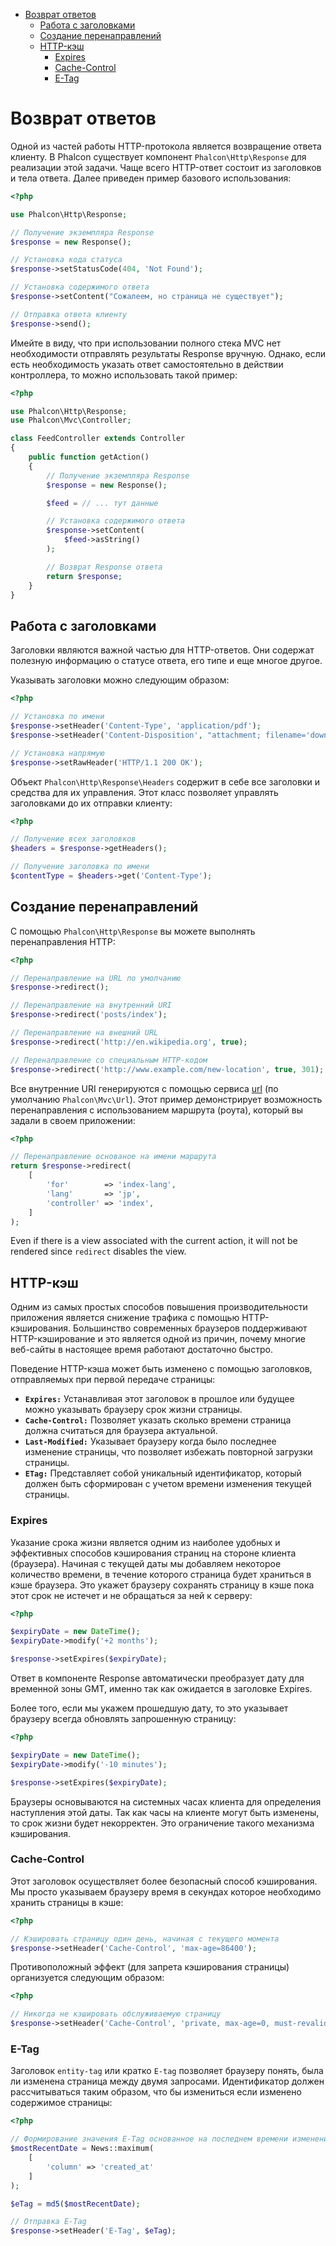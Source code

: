 <div class='article-menu'>
  <ul>
    <li>
      <a href="#overview">Возврат ответов</a> 
      <ul>
        <li>
          <a href="#working-with-headers">Работа с заголовками</a>
        </li>
        <li>
          <a href="#redirections">Создание перенаправлений</a>
        </li>
        <li>
          <a href="#http-cache">HTTP-кэш</a> 
          <ul>
            <li>
              <a href="#http-cache-expiration-time">Expires</a>
            </li>
            <li>
              <a href="#http-cache-control">Cache-Control</a>
            </li>
            <li>
              <a href="#http-cache-etag">E-Tag</a>
            </li>
          </ul>
        </li>
      </ul>
    </li>
  </ul>
</div>

<a name='overview'></a>

# Возврат ответов

Одной из частей работы HTTP-протокола является возвращение ответа клиенту. В Phalcon существует компонент `Phalcon\Http\Response` для реализации этой задачи. Чаще всего HTTP-ответ состоит из заголовков и тела ответа. Далее приведен пример базового использования:

```php
<?php

use Phalcon\Http\Response;

// Получение экземпляра Response
$response = new Response();

// Установка кода статуса
$response->setStatusCode(404, 'Not Found');

// Установка содержимого ответа
$response->setContent("Сожалеем, но страница не существует");

// Отправка ответа клиенту
$response->send();
```

Имейте в виду, что при использовании полного стека MVC нет необходимости отправлять результаты Response вручную. Однако, если есть необходимость указать ответ самостоятельно в действии контроллера, то можно использовать такой пример:

```php
<?php

use Phalcon\Http\Response;
use Phalcon\Mvc\Controller;

class FeedController extends Controller
{
    public function getAction()
    {
        // Получение экземпляра Response
        $response = new Response();

        $feed = // ... тут данные

        // Установка содержимого ответа
        $response->setContent(
            $feed->asString()
        );

        // Возврат Response ответа
        return $response;
    }
}
```

<a name='working-with-headers'></a>

## Работа с заголовками

Заголовки являются важной частью для HTTP-ответов. Они содержат полезную информацию о статусе ответа, его типе и еще многое другое.

Указывать заголовки можно следующим образом:

```php
<?php

// Установка по имени
$response->setHeader('Content-Type', 'application/pdf');
$response->setHeader('Content-Disposition', "attachment; filename='downloaded.pdf'");

// Установка напрямую
$response->setRawHeader('HTTP/1.1 200 OK');
```

Объект `Phalcon\Http\Response\Headers` содержит в себе все заголовки и средства для их управления. Этот класс позволяет управлять заголовками до их отправки клиенту:

```php
<?php

// Получение всех заголовков
$headers = $response->getHeaders();

// Получение заголовка по имени
$contentType = $headers->get('Content-Type');
```

<a name='redirections'></a>

## Создание перенаправлений

С помощью `Phalcon\Http\Response` вы можете выполнять перенаправления HTTP:

```php
<?php

// Перенаправление на URL по умолчанию
$response->redirect();

// Перенаправление на внутренний URI
$response->redirect('posts/index');

// Перенаправление на внешний URL
$response->redirect('http://en.wikipedia.org', true);

// Перенаправление со специальным HTTP-кодом 
$response->redirect('http://www.example.com/new-location', true, 301);
```

Все внутренние URI генерируются с помощью сервиса [url](/[[language]]/[[version]]/url) (по умолчанию `Phalcon\Mvc\Url`). Этот пример демонстрирует возможность перенаправления с использованием маршрута (роута), который вы задали в своем приложении:

```php
<?php

// Перенаправление основаное на имени маршрута
return $response->redirect(
    [
        'for'        => 'index-lang',
        'lang'       => 'jp',
        'controller' => 'index',
    ]
);
```

Even if there is a view associated with the current action, it will not be rendered since `redirect` disables the view.

<a name='http-cache'></a>

## HTTP-кэш

Одним из самых простых способов повышения производительности приложения является снижение трафика с помощью HTTP-кэширования. Большинство современных браузеров поддерживают HTTP-кэширование и это является одной из причин, почему многие веб-сайты в настоящее время работают достаточно быстро.

Поведение HTTP-кэша может быть изменено с помощью заголовков, отправляемых при первой передаче страницы:

* **`Expires:`** Устанавливая этот заголовок в прошлое или будущее можно указывать браузеру срок жизни страницы.
* **`Cache-Control:`** Позволяет указать сколько времени страница должна считаться для браузера актуальной.
* **`Last-Modified:`** Указывает браузеру когда было последнее изменение страницы, что позволяет избежать повторной загрузки страницы.
* **`ETag:`** Представляет собой уникальный идентификатор, который должен быть сформирован с учетом времени изменения текущей страницы.

<a name='http-cache-expiration-time'></a>

### Expires

Указание срока жизни является одним из наиболее удобных и эффективных способов кэширования страниц на стороне клиента (браузера). Начиная с текущей даты мы добавляем некоторое количество времени, в течение которого страница будет храниться в кэше браузера. Это укажет браузеру сохранять страницу в кэше пока этот срок не истечет и не обращаться за ней к серверу:

```php
<?php

$expiryDate = new DateTime();
$expiryDate->modify('+2 months');

$response->setExpires($expiryDate);
```

Ответ в компоненте Response автоматически преобразует дату для временной зоны GMT, именно так как ожидается в заголовке Expires.

Более того, если мы укажем прошедшую дату, то это указывает браузеру всегда обновлять запрошенную страницу:

```php
<?php

$expiryDate = new DateTime();
$expiryDate->modify('-10 minutes');

$response->setExpires($expiryDate);
```

Браузеры основываются на системных часах клиента для определения наступления этой даты. Так как часы на клиенте могут быть изменены, то срок жизни будет некорректен. Это ограничение такого механизма кэширования.

<a name='http-cache-control'></a>

### Cache-Control

Этот заголовок осуществляет более безопасный способ кэширования. Мы просто указываем браузеру время в секундах которое необходимо хранить страницы в кэше:

```php
<?php

// Кэшировать страницу один день, начиная с текущего момента
$response->setHeader('Cache-Control', 'max-age=86400');
```

Противоположный эффект (для запрета кэширования страницы) организуется следующим образом:

```php
<?php

// Никогда не кэшировать обслуживаемую страницу
$response->setHeader('Cache-Control', 'private, max-age=0, must-revalidate');
```

<a name='http-cache-etag'></a>

### E-Tag

Заголовок `entity-tag` или кратко `E-tag` позволяет браузеру понять, была ли изменена страница между двумя запросами. Идентификатор должен рассчитываться таким образом, что бы измениться если изменено содержимое страницы:

```php
<?php

// Формирование значения E-Tag основанное на последнем времени изменения новости
$mostRecentDate = News::maximum(
    [
        'column' => 'created_at'
    ]
);

$eTag = md5($mostRecentDate);

// Отправка E-Tag
$response->setHeader('E-Tag', $eTag);
```